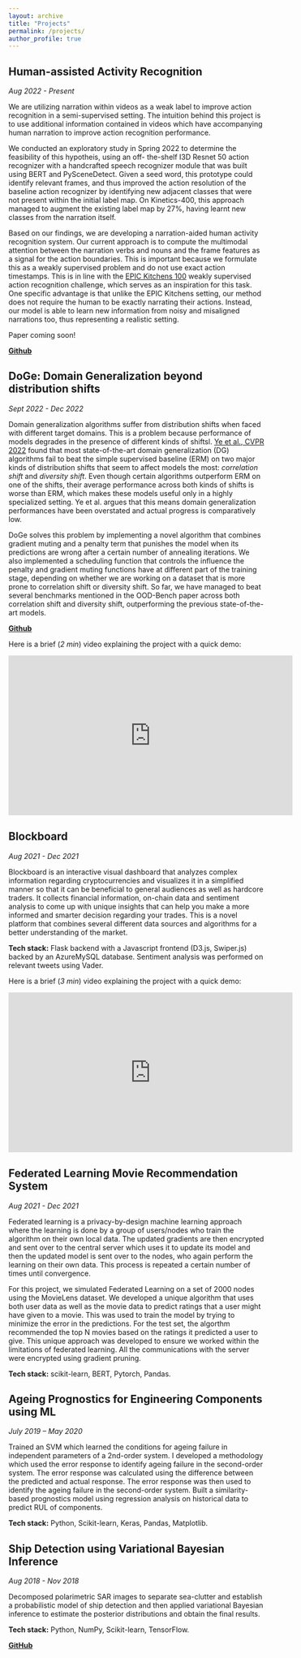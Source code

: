 ```yaml
---
layout: archive
title: "Projects"
permalink: /projects/
author_profile: true
---
```


## Human-assisted Activity Recognition
*Aug 2022 - Present* 

We are utilizing narration within videos as a weak label to improve action recognition in a semi-supervised setting.
The intuition behind this project is to use additional information contained in videos which have accompanying human 
narration to improve action recognition performance.

We conducted an exploratory study in Spring 2022 to determine the feasibility of this hypotheis, using an off-
the-shelf I3D Resnet 50 action recognizer with a handcrafted speech recognizer module that was built using
BERT and PySceneDetect. Given a seed word, this prototype could identify relevant frames, and thus improved
the action resolution of the baseline action recognizer by identifying new adjacent classes that were not present within the
initial label map. On Kinetics-400, this approach managed to augment the existing label map by 27%, having
learnt new classes from the narration itself.

Based on our findings, we are developing a narration-aided human activity recognition system. Our current approach is to compute the multimodal attention between the narration verbs and nouns and the frame features as a signal for the action boundaries. This is important because we formulate this as a weakly supervised problem and do not use exact action timestamps. This is in line with the [EPIC Kitchens 100](https://epic-kitchens.github.io/2022#challenge-action-recognition) weakly supervised action recognition challenge, which serves as an inspiration for this task. One specific advantage is that unlike the EPIC Kitchens setting, our method does not require the human to be exactly narrating their actions. Instead, our model is able to learn new information from noisy and misaligned narrations too, thus representing a realistic setting.

Paper coming soon!

**[Github](https://github.com/BarunKGP/HAAR)**

## DoGe: Domain Generalization beyond distribution shifts
*Sept 2022 - Dec 2022*

Domain generalization algorithms suffer from distribution shifts when faced with different target domains. This is a problem because performance of models degrades in the presence of different kinds of shiftsl. [Ye et al., CVPR 2022](https://arxiv.org/pdf/2106.03721.pdf) found that most state-of-the-art domain generalization (DG) algorithms fail to beat the simple supervised baseline (ERM) on two major kinds of distribution shifts that seem to affect models the most: *correlation shift* and *diversity shift*. Even though certain algorithms outperform ERM on one of the shifts, their average performance across both kinds of shifts is worse than ERM, which makes these models useful only in a highly specialized setting. Ye et al. argues that this means domain generalization performances have been  overstated and actual progress is comparatively low. 

DoGe solves this problem by implementing a novel algorithm that combines gradient muting and a penalty term that punishes the model when its predictions are wrong after a certain number of annealing iterations. We also implemented a scheduling function that controls the influence the penalty and gradient muting functions have at different part of the training stage, depending on whether we are working on a dataset that is more prone to correlation shift or diversity shift. So far, we have managed to beat several benchmarks mentioned in the OOD-Bench paper across both correlation shift and diversity shift, outperforming the previous state-of-the-art models.

**[Github](https://github.com/ChayneThrash/DomainBed)** 

Here is a brief (_2 min_) video explaining the project with a quick demo:
<p>
    <iframe width="560" height="315" src="https://www.youtube.com/embed/5UJ3fXRFhTw" title="Towards Addressing Correlation and Diversity Shift" frameborder="0" allow="accelerometer; autoplay; clipboard-write; encrypted-media; gyroscope; picture-in-picture; web-share" allowfullscreen></iframe>
</p>

## Blockboard
_Aug 2021 - Dec 2021_

Blockboard is an interactive visual dashboard that analyzes complex information regarding cryptocurrencies and visualizes it in a simplified manner so that it can be beneficial to general audiences as well as hardcore traders. It collects financial information, on-chain data and sentiment analysis to come up with unique insights that can help you make a more informed and smarter decision regarding your trades. This is a novel platform that combines several different data sources and algorithms for a better understanding of the market.

**Tech stack:** Flask backend with a Javascript frontend (D3.js, Swiper.js) backed by an AzureMySQL database. Sentiment analysis was performed on relevant tweets using Vader.

Here is a brief (_3 min_) video explaining the project with a quick demo:
<p>
    <iframe width="560" height="315" src="https://www.youtube.com/embed/FlJ3E5Omfdg" title="YouTube video player" frameborder="0" allow="accelerometer; autoplay; clipboard-write; encrypted-media; gyroscope; picture-in-picture" allowfullscreen></iframe>
</p>

## Federated Learning Movie Recommendation System
_Aug 2021 - Dec 2021_

Federated learning is a privacy-by-design machine learning approach where the learning is done by a group of users/nodes who train the algorithm on their own local data. The updated gradients are then encrypted and sent over to the central server which uses it to update its model and then the updated model is sent over to the nodes, who again perform the learning on their own data. This process is repeated a certain number of times until convergence. 

For this project, we simulated Federated Learning on a set of 2000 nodes using the MovieLens dataset. We developed a unique algorithm that uses both user data as well as the movie data to predict ratings that a user might have given to a movie. This was used to train the model by trying to minimize the error in the predictions. For the test set, the algorthm recommended the top N movies based on the ratings it predicted a user to give. This unique approach was developed to ensure we worked within the limitations of federated learning. All the communications with the server were encrypted using gradient pruning.

**Tech stack:** scikit-learn, BERT, Pytorch, Pandas.

## Ageing Prognostics for Engineering Components using ML
_July 2019 – May 2020_

Trained an SVM which learned the conditions for ageing failure in independent parameters of a 2nd-order system. I developed a methodology which used the error response to identify ageing failure in the second-order system. The error response was calculated using the difference between the predicted and actual response. The error response was then used to identify the ageing failure in the second-order system. Built a similarity-based prognostics model using regression analysis on historical data to predict RUL of components.

**Tech stack:** Python, Scikit-learn, Keras, Pandas, Matplotlib.

## Ship Detection using Variational Bayesian Inference
_Aug 2018 - Nov 2018_

Decomposed polarimetric SAR images to separate sea-clutter and establish a probabilistic model of ship detection and then applied variational Bayesian inference to estimate the posterior distributions and obtain the final results.

**Tech stack:** Python, NumPy, Scikit-learn, TensorFlow.

**[GitHub](https://github.com/BarunKGP/Ship-Detection)**